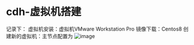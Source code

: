 # cdh-虚拟机搭建

记录下：
虚拟机安装：虚拟机VMware Workstation Pro
镜像下载：Centos8
创建新的虚拟机：主节点配置为
![image](https://user-images.githubusercontent.com/90238615/195975096-2d96d376-7a93-4fa9-8425-a5da118bb29b.png)
